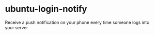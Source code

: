 # ubuntu-login-notify
Receive a push notification on your phone every time someone logs into your server
